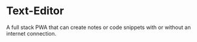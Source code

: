# Text-Editor
A full stack PWA that can create notes or code snippets with or without an internet connection.
